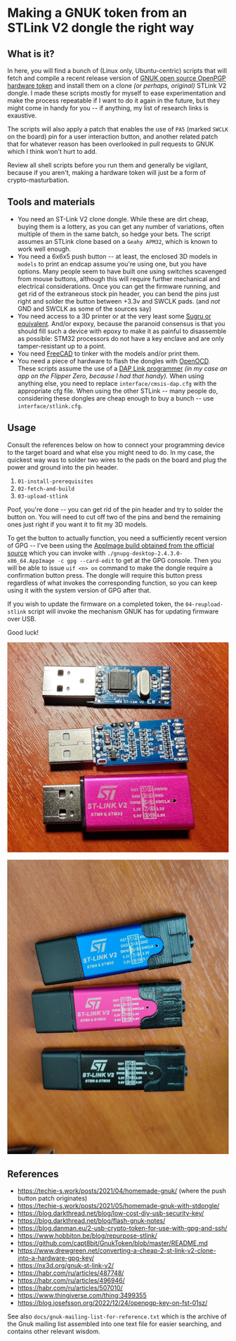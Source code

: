 # Making a GNUK token from an STLink V2 dongle the right way

## What is it?

In here, you will find a bunch of (Linux only, Ubuntu-centric) scripts that will fetch and compile a recent release version of [GNUK open source OpenPGP hardware token](https://salsa.debian.org/gnuk-team/gnuk/gnuk) and install them on a clone *(or perhaps, original)* STLink V2 dongle. I made these scripts mostly for myself to ease experimentation and make the process repeatable if I want to do it again in the future, but they might come in handy for you -- if anything, my list of research links is exaustive.

The scripts will also apply a patch that enables the use of `PA5` (marked `SWCLK` on the board) pin for a user interaction button, and another related patch that for whatever reason has been overlooked in pull requests to GNUK which I think won't hurt to add.

Review all shell scripts before you run them and generally be vigilant, because if you aren't, making a hardware token will just be a form of crypto-masturbation.

## Tools and materials

* You need an ST-Link V2 clone dongle. While these are dirt cheap, buying them is a lottery, as you can get any number of variations, often multiple of them in the same batch, so hedge your bets. The script assumes an STLink clone based on a `Geahy APM32`, which is known to work well enough.
* You need a 6x6x5 push button -- at least, the enclosed 3D models in `models` to print an endcap assume you're using one, but you have options. Many people seem to have built one using switches scavenged from mouse buttons, although this will require further mechanical and electrical considerations. Once you can get the firmware running, and get rid of the extraneous stock pin header, you can bend the pins just right and solder the button between +3.3v and SWCLK pads. (and *not* GND and SWCLK as some of the sources say)
* You need access to a 3D printer or at the very least some [Sugru or equivalent](https://sugru.com/what-is-sugru). And/or expoxy, because the paranoid consensus is that you should fill such a device with epoxy to make it as painful to disassemble as possible: STM32 processors do not have a key enclave and are only tamper-resistant up to a point.
* You need [FreeCAD](https://www.freecad.org/) to tinker with the models and/or print them.
* You need a piece of hardware to flash the dongles with [OpenOCD](https://openocd.org/). These scripts assume the use of a [DAP Link programmer](https://daplink.io/) *(in my case an app on the Flipper Zero, because I had that handy).*  When using anything else, you need to replace `interface/cmsis-dap.cfg` with the appropriate cfg file. When using the other STLink -- many people do, considering these dongles are cheap enough to buy a bunch -- use `interface/stlink.cfg`.

## Usage

Consult the references below on how to connect your programming device to the target board and what else you might need to do. In my case, the quickest way was to solder two wires to the pads on the board and plug the power and ground into the pin header.

1. `01-install-prerequisites`
2. `02-fetch-and-build`
3. `03-upload-stlink`

Poof, you're done -- you can get rid of the pin header and try to solder the button on. You will need to cut off two of the pins and bend the remaining ones just right if you want it to fit my 3D models.

To get the button to actually function, you need a sufficiently recent version of GPG -- I've been using the [AppImage build obtained from the official source](https://www.gnupg.org/download/) which you can invoke with `./gnupg-desktop-2.4.3.0-x86_64.AppImage -c gpg --card-edit` to get at the GPG console. Then you will be able to issue `uif <n> on` command to make the dongle require a confirmation button press. The dongle will require this button press regardless of what invokes the corresponding function, so you can keep using it with the system version of GPG after that.

If you wish to update the firmware on a completed token, the `04-reupload-stlink` script will invoke the mechanism GNUK has for updating firmware over USB.

Good luck!

![STLink boards I used, for reference](img/in-progress.jpg)

![I think the results look neat](img/completed.jpg)

## References

* <https://techie-s.work/posts/2021/04/homemade-gnuk/> (where the push button patch originates)
* <https://techie-s.work/posts/2021/05/homemade-gnuk-with-stdongle/>
* <https://blog.darkthread.net/blog/low-cost-diy-usb-security-key/>
* <https://blog.darkthread.net/blog/flash-gnuk-notes/>
* <https://blog.danman.eu/2-usb-crypto-token-for-use-with-gpg-and-ssh/>
* <https://www.hobbiton.be/blog/repurpose-stlink/>
* <https://github.com/capt8bit/GnukToken/blob/master/README.md>
* <https://www.drewgreen.net/converting-a-cheap-2-st-link-v2-clone-into-a-hardware-gpg-key/>
* <https://nx3d.org/gnuk-st-link-v2/>
* <https://habr.com/ru/articles/487748/>
* <https://habr.com/ru/articles/496946/>
* <https://habr.com/ru/articles/507010/>
* <https://www.thingiverse.com/thing:3499355>
* <https://blog.josefsson.org/2022/12/24/openpgp-key-on-fst-01sz/>

See also `docs/gnuk-mailing-list-for-reference.txt` which is the archive of the Gnuk mailing list assembled into one text file for easier searching, and contains other relevant wisdom.

